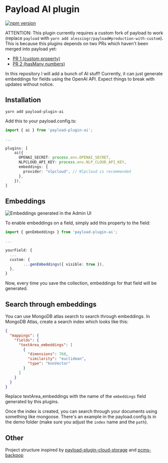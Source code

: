 # Payload AI plugin

[![npm version](https://badge.fury.io/js/payload-plugin-ai.svg)](https://badge.fury.io/js/payload-plugin-ai)

ATTENTION: This plugin currently requires a custom fork of payload to work (replace `payload` with `yarn add alessiogr/payload#production-with-custom`). This is because this plugins depends on two PRs which haven't been merged into payload yet:

- [PR 1 (custom property)](https://github.com/payloadcms/payload/pull/2436)
- [PR 2 (hasMany numbers)](https://github.com/payloadcms/payload/pull/2517)

In this repository I will add a bunch of AI stuff! Currently, it can just generate embeddings for fields using the OpenAI API. Expect things to break with updates without notice.

## Installation

`yarn add payload-plugin-ai`

Add this to your payload.config.ts:
```ts
import { ai } from 'payload-plugin-ai';

...

plugins: [
    ai({
      OPENAI_SECRET: process.env.OPENAI_SECRET,
      NLPCLOUD_API_KEY: process.env.NLP_CLOUD_API_KEY,
      embeddings: {
        provider: "nlpcloud", // Nlpcloud is recommended
      },
    }),
]
```

## Embeddings

![Embeddings generated in the Admin UI](https://user-images.githubusercontent.com/70709113/229883550-5cec9ab9-dc53-4e00-9b47-f3509beb1705.jpg)

To enable embeddings on a field, simply add this property to the field:

```ts
import { genEmbeddings } from 'payload-plugin-ai';

...

yourField: {
  ...
  custom: {
        ...genEmbeddings({ visible: true }),
  },
}
```

Now, every time you save the collection, embeddings for that field will be generated.

## Search through embeddings

You can use MongoDB atlas search to search through embeddings. In MongoDB Atlas, create a search index which looks like this:

```json
{
  "mappings": {
    "fields": {
      "textArea_embeddings": [
        {
          "dimensions": 768,
          "similarity": "euclidean",
          "type": "knnVector"
        }
      ]
    }
  }
}
```

Replace textArea_embeddings with the name of the `embeddings` field generated by this plugins.

Once the index is created, you can search through your documents using something like mongoose. There's an example in the payload.config.ts in the demo folder (make sure you adjust the `index` name and the `path`).

## Other

Project structure inspired by [payload-plugin-cloud-storage](https://github.com/payloadcms/plugin-cloud-storage) and [pcms-backpop](https://github.com/TimHal/pcms-backpop)
